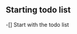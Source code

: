 ## Starting todo list

-[] Start with the todo list

<!-- 1) otto put anywhere the pages layout we start doing the front end
or i do it while u do the mango dp shits


2) i will use our html css website we made in order to finish quickly, by implemnting our css to our new components we will build here-->
